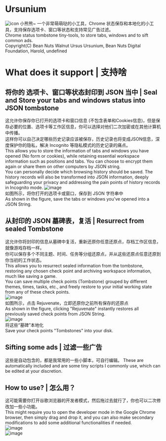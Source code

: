 # Ursunium
![icon](https://github.com/DragonsPrime/Ursnium/assets/87111937/a619dcfe-1b4b-41bf-914a-24c89b5a434d)
小熊熊~
一个非常萌萌哒的小工具，Chrome 状态保存和本地化的小工具，支持保存选项卡、窗口等状态和支持常见广告过滤。\
Chrome status tombstone tiny-tools, to store tabs, windows and to sift common ads. \
Copyright(C) Bean Nuts Walnut Ursus Ursunium, Bean Nuts Digital Foundation, Harold, undefined

# What does it support | 支持啥
## 将你的 选项卡、窗口等状态封印到 JSON 当中 | Seal and Store your tabs and windows status into JSON tombstone
这允许你保存你已打开的选项卡和窗口信息 (不包含表单和Cookies信息)，但是保存必要的位置、选项卡等工作区信息，你可以选择对他们二次加密或在其他计算机中传播。\
这样你可以自己决定哪些历史记录应该被保存，历史记录也将变成JSON信息，深度保护你的隐私，解决 Incognito 等隐私模式的历史记录的痛点。\
This allows you to store the information of tabs and windows you have opened (No form or cookies), while retaining essential workspace information such as positions and tabs. You can choose to encrypt them again or share them on other computers by JSON string.\
You can personally decide which browsing history should be saved. The history records will also be transformed into JSON information, deeply safeguarding your privacy and addressing the pain points of history records in Incognito mode.
![image](https://github.com/DragonsPrime/Ursnium/assets/87111937/eb12033f-4aee-4e01-bca2-96ff19d4ce7f) \
如图所示，将你打开的选项卡或窗口，保存到 JSON 字符串中\
As shown in the figure, save the tabs or windows you've opened into a JSON String.

## 从封印的 JSON 墓碑表，复活 | Resurrect from sealed Tombstone
这允许你将封印的信息从墓碑中复活，重新还原你任意还原点，存档工作区信息，就像游戏存档一样。\
你可以保存多个不同主题、时间、任务等分组还原点，并从这些还原点任意还原到你当初的工作状态。\
This allows you to resurrect sealed information from the tombstone, restoring any chosen check point and archiving workspace information, much like saving a game.\
You can save multiple check points (Tombstone) grouped by different themes, times, tasks, etc., and freely restore to your initial working state from any of these check points.\
![image](https://github.com/DragonsPrime/Ursnium/assets/87111937/3e9ee74a-3160-436f-97a0-3320f062bb2c)\
如图所示，点击 Rejuvenate，立即还原你之前所有保存的还原点\
As shown in the figure, clicking "Rejuvenate" instantly restores all previously saved check points from JSON String.\
![image](https://github.com/DragonsPrime/Ursnium/assets/87111937/35beb252-933e-46c0-b5f6-22769a2cfd68)\
将这些“墓碑”本地化\
Save your check points "Tombstones" into your disk.

## Sifting some ads | 过滤一些广告
这些是自动包含的，都是我常用的一些小脚本，可自行编辑。
These are automatically included and are some tiny scripts I commonly use, which can be edited at your discretion.

## How to use? | 怎么用？
这可能需要你打开谷歌浏览器的开发者模式，然后拖过去就行了，你也可以二次修改加一些小功能。\
This might require you to open the developer mode in the Google Chrome browser, then simply drag and drop it, and you can also make secondary modifications to add some additional functionalities if needed.\
![image](https://github.com/DragonsPrime/Ursnium/assets/87111937/f9f72887-053c-4265-bf91-17a925ceba7b)\
![image](https://github.com/DragonsPrime/Ursnium/assets/87111937/876a4eaf-0ac9-493d-9b83-45f9c11a405d)



